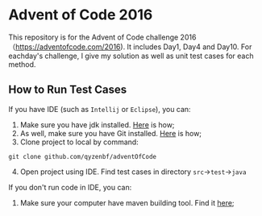 # Advent of Code 2016
This repository is for the Advent of Code challenge 2016（https://adventofcode.com/2016). It includes Day1, Day4 and Day10. For eachday's challenge, I give my solution as well as unit test cases for each method.

## How to Run Test Cases
If you have IDE (such as `Intellij` or `Eclipse`), you can: 

1. Make sure you have jdk installed. [Here](https://docs.oracle.com/en/java/javase/11/install/overview-jdk-installation.html#GUID-8677A77F-231A-40F7-98B9-1FD0B48C346A) is how;
2. As well, make sure you have Git installed. [Here](https://git-scm.com/book/en/v2/Getting-Started-Installing-Git) is how;
3. Clone project to local by command:
```shell script
git clone github.com/qyzenbf/adventOfCode
```
4. Open project using IDE. Find test cases in directory `src`&#8594;`test`&#8594;`java`

If you don't run code in IDE, you can:

1. Make sure your computer have maven building tool. Find it [here](https://maven.apache.org/guides/getting-started/maven-in-five-minutes.html);
